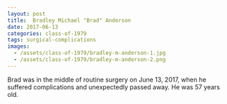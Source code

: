 ```yaml
---
layout: post
title:  Bradley Michael "Brad" Anderson
date: 2017-06-13
categories: class-of-1979
tags: surgical-complications
images:
  - /assets/class-of-1979/bradley-m-anderson-1.jpg
  - /assets/class-of-1979/bradley-m-anderson-2.png
---
```

Brad was in the middle of routine surgery on June 13, 2017, when he suffered complications and unexpectedly passed away. He was 57 years old.
